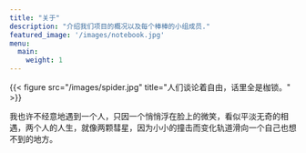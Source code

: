 ```yaml
---
title: "关于"
description: "介绍我们项目的概况以及每个棒棒的小组成员."
featured_image: '/images/notebook.jpg'
menu:
  main:
    weight: 1
---
```

{{< figure src="/images/spider.jpg" title="人们谈论着自由，话里全是枷锁。" >}}

我也许不经意地遇到一个人，只因一个悄悄浮在脸上的微笑，看似平淡无奇的相遇，两个人的人生，就像两颗彗星，因为小小的撞击而变化轨道滑向一个自己也想不到的地方。
